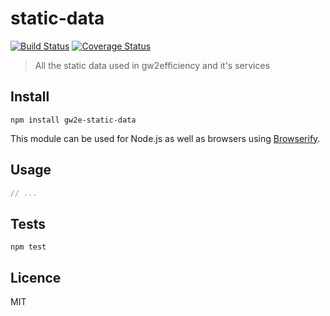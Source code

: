 # static-data

[![Build Status](https://img.shields.io/travis/gw2efficiency/static-data.svg?style=flat-square)](https://travis-ci.org/gw2efficiency/static-data)
[![Coverage Status](https://img.shields.io/codecov/c/github/gw2efficiency/static-data/master.svg?style=flat-square)](https://codecov.io/github/gw2efficiency/static-data)

> All the static data used in gw2efficiency and it's services

## Install

```
npm install gw2e-static-data
```

This module can be used for Node.js as well as browsers using [Browserify](https://github.com/substack/browserify-handbook#how-node_modules-works).

## Usage

```js
// ...
```

## Tests

```
npm test
```

## Licence

MIT
